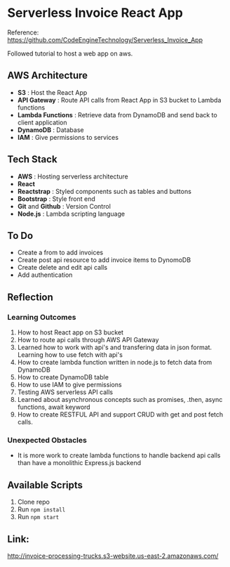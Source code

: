 # Serverless Invoice React App

Reference: https://github.com/CodeEngineTechnology/Serverless_Invoice_App

Followed tutorial to host a web app on aws. 

## AWS Architecture
* **S3**  : Host the React App 
* **API Gateway** : Route API calls from React App in S3 bucket to Lambda functions
* **Lambda Functions** : Retrieve data from DynamoDB and send back to client application
* **DynamoDB** : Database
* **IAM** : Give permissions to services


## Tech Stack
* **AWS** : Hosting serverless architecture
* **React**
* **Reactstrap** : Styled components such as tables and buttons
* **Bootstrap** : Style front end
* **Git** and **Github** : Version Control
* **Node.js** : Lambda scripting language

## To Do
* Create a from to add invoices
* Create post api resource to add invoice items to DynomoDB
* Create delete and edit api calls
* Add authentication


## Reflection

### Learning Outcomes
1. How to host React app on S3 bucket
2. How to route api calls through AWS API Gateway
3. Learned how to work with api's and transfering data in json format. Learning how to use fetch with api's
4. How to create lambda function written in node.js to fetch data from DynamoDB
5. How to create DynamoDB table
6. How to use IAM to give permissions
7. Testing AWS serverless API calls
8. Learned about asynchronous concepts such as promises, .then, async functions, await keyword
9. How to create RESTFUL API and support CRUD with get and post fetch calls. 


### Unexpected Obstacles
* It is more work to create lambda functions to handle backend api calls than have a monolithic Express.js backend

## Available Scripts

1. Clone repo
2. Run `npm install`
3. Run `npm start`

## Link:
http://invoice-processing-trucks.s3-website.us-east-2.amazonaws.com/


